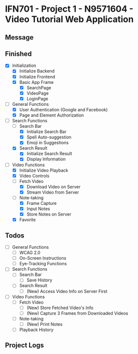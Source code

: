 # IFN701 - Project 1 - N9571604 - Video Tutorial Web Application

## Message

## Finished
- [x] Initialization
    - [x] Initialize Backend
    - [x] Initialize Frontend
    - [x] Basic App Frame
        - [x] SearchPage
        - [x] VideoPage
        - [x] LoginPage
- [ ] General Functions
    - [x] User Authentication (Google and Facebook)
    - [x] Page and Element Authorization
- [ ] Search Functions
    - [ ] Search Bar
        - [x] Initialize Search Bar
        - [x] Spell Auto-suggestion
        - [x] Emoji in Suggestions
    - [x] Search Result
        - [x] Initialize Search Result
        - [x] Display Information
- [ ] Video Functions
    - [x] Initialize Video Playback
    - [x] Video Controls
    - [ ] Fetch Video
        - [x] Download Video on Server
        - [x] Stream Video from Server
    - [ ] Note-taking
        - [x] Frame Capture
        - [x] Input Notes
        - [x] Store Notes on Server
    - [x] Favorite

## Todos
- [ ] General Functions
    - [ ] WCAG 2.0
    - [ ] On-Screen Instructions
    - [ ] Eye-Tracking Functions
- [ ] Search Functions
    - [ ] Search Bar
        - [ ] Save History
    - [ ] Search Result
        - [ ] (New) Access Video Info on Server First
- [ ] Video Functions
    - [ ] Fetch Video
        - [ ] (New) Store Fetched Video's Info
        - [ ] (New) Capture 3 Frames from Downloaded Videos
    - [ ] Note-taking
        - [ ] (New) Print Notes
    - [ ] Playback History

## Project Logs